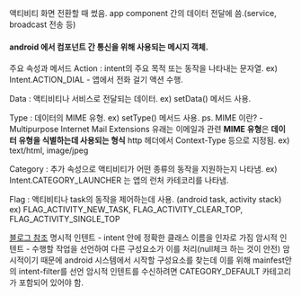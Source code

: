 액티비티 화면 전환할 때 썼음.
app component 간의 데이터 전달에 씀.(service, broadcast 전송 등)


#### android 에서 컴포넌트 간 통신을 위해 사용되는 메시지 객체.


주요 속성과 메서드
Action : intent의 주요 목적 또는 동작을 나타내는 문자열.
ex) Intent.ACTION_DIAL - 앱에서 전화 걸기 액션 수행.

Data : 액티비티나 서비스로 전달되는 데이터. 
ex) setData() 메서드 사용. 

Type : 데이터의 MIME 유형.
ex) setType() 메서드 사용.
ps. MIME 이란? - Multipurpose Internet Mail Extensions 유래는 이메일과 관련
**MIME 유형**은 **데이터 유형을 식별하는데 사용되는 형식**
http 헤더에서 Context-Type 등으로 지정됨.
ex) text/html, image/jpeg

Category : 추가 속성으로 액티비티가 어떤 종류의 동작을 지원하는지 나타냄.
ex) Intent.CATEGORY_LAUNCHER 는 앱의 런처 카테코리를 나타냄.

Flag : 액티비티나 task의 동작을 제어하는데 사용. (android task, activity stack)
ex) FLAG_ACTIVITY_NEW_TASK, FLAG_ACTIVITY_CLEAR_TOP, FLAG_ACTIVITY_SINGLE_TOP


[블로그 참조](https://self-motivated-developer.tistory.com/60)
명시적 인텐트 - intent 안에 정확한 클래스 이름을 인자로 가짐
암시적 인텐트 - 수행할 작업을 선언하여 다른 구성요소가 이를 처리(null체크 하는 것이 안전)
암시적이기 때문에 android 시스템에서 시작할 구성요소를 찾는데 이를 위해 mainfest안의 intent-filter를 선언
암시적 인텐트를 수신하려면 CATEGORY_DEFAULT 카테고리가 포함되어 있어야 함.
